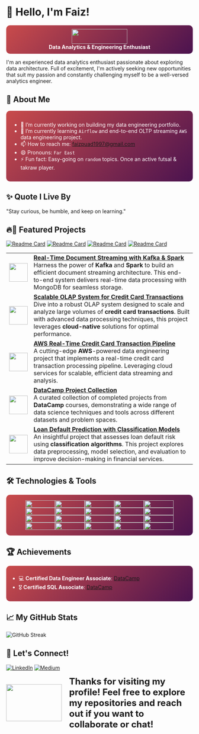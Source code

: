 # 👋 Hello, I'm Faiz!  
<div style="background: linear-gradient(135deg, #c94b4b, #4b134f); padding: 10px; border-radius: 10px; color: white; text-align: center;">
    <img src="https://media.giphy.com/media/lcs5BL0NIM4WMv61a9/giphy.gif?cid=ecf05e47hsxebw42907k4tovk19zwohvtdavq1vtgejih78m&ep=v1_gifs_search&rid=giphy.gif&ct=g" width="150" height=40>
    <br>
    <b>Data Analytics & Engineering Enthusiast</b>
</div>

I'm an experienced data analytics enthusiast passionate about exploring data architecture. Full of excitement, I'm actively seeking new opportunities that suit my passion and constantly challenging myself to be a well-versed analytics engineer.

## 🚀 About Me

<div style="background: linear-gradient(135deg, #c94b4b, #4b134f); padding: 10px; border-radius: 10px; color: white; padding: 15px;">

- 🔭 I’m currently working on building my data engineering portfolio.
- 🌱 I’m currently learning `Airflow` and end-to-end OLTP streaming `AWS` data engineering project.
- 📫 How to reach me: faizpuad1997@gmail.com
- 😄 Pronouns: `Far East`
- ⚡ Fun fact: Easy-going on `random` topics. Once an active futsal & takraw player.

</div>


## ✨ Quote I Live By
"Stay curious, be humble, and keep on learning."

## 🔥🌟 Featured Projects


[![Readme Card](https://github-readme-stats.vercel.app/api/pin/?username=faizpuad&repo=DataEngineeringProject-ScalableOlapSystemForCreditCradTransaction&theme=radical)](https://github.com/faizpuad/DataEngineeringProject-ScalableOlapSystemForCreditCradTransaction)
[![Readme Card](https://github-readme-stats.vercel.app/api/pin/?username=faizpuad&repo=DataEngineeringProject-DocumentStreamingWithData&theme=radical)](https://github.com/faizpuad/DataEngineeringProject-DocumentStreamingWithData)
[![Readme Card](https://github-readme-stats.vercel.app/api/pin/?username=faizpuad&repo=DataEngineeringProject-AWSRealtimeCreditCardTrxPipeline&theme=radical)](https://github.com/faizpuad/DataEngineeringProject-AWSRealtimeCreditCardTrxPipeline)
[![Readme Card](https://github-readme-stats.vercel.app/api/pin/?username=faizpuad&repo=DataScienceProject-LoanDefaultAssessmentUsingClassificationAlgorithm&theme=radical)](https://github.com/faizpuad/DataScienceProject-LoanDefaultAssessmentUsingClassificationAlgorithm)

<table> 
  <tr> 
    <td> 
      <img src="https://img.icons8.com/clouds/100/000000/document.png" width="50"> 
    </td> 
    <td> 
      <strong><a href="https://github.com/faizpuad/DataEngineeringProject-DocumentStreamingWithData">Real-Time Document Streaming with Kafka & Spark</a></strong><br> 
      Harness the power of <b>Kafka</b> and <b>Spark</b> to build an efficient document streaming architecture. This end-to-end system delivers real-time data processing with MongoDB for seamless storage. 
    </td> 
  </tr> 
  <tr> 
    <td> 
      <img src="https://img.icons8.com/clouds/100/000000/database.png" width="50"> 
    </td> 
    <td> 
      <strong><a href="https://github.com/faizpuad/DataEngineeringProject-ScalableOlapSystemForCreditCradTransaction">Scalable OLAP System for Credit Card Transactions</a></strong><br> 
      Dive into a robust OLAP system designed to scale and analyze large volumes of <b>credit card transactions</b>. Built with advanced data processing techniques, this project leverages <b>cloud-native</b> solutions for optimal performance. 
    </td> 
  </tr>
  <tr> 
    <td> 
      <img src="https://img.icons8.com/fluency/48/cloud.png" width="50">
    </td> 
    <td> 
      <strong><a href="https://github.com/faizpuad/DataEngineeringProject-AWSRealtimeCreditCardTrxPipeline">AWS Real-Time Credit Card Transaction Pipeline</a></strong><br> 
      A cutting-edge <b>AWS</b>-powered data engineering project that implements a real-time credit card transaction processing pipeline. Leveraging cloud services for scalable, efficient data streaming and analysis.
    </td> 
  </tr> 
  <tr> 
    <td> 
      <img src="https://img.icons8.com/clouds/100/000000/graduation-cap.png" width="50"> 
    </td> 
    <td> 
      <strong><a href="https://github.com/faizpuad/DataScienceProject-DataCampCompletedProjectCollection">DataCamp Project Collection</a></strong><br> 
      A curated collection of completed projects from <b>DataCamp</b> courses, demonstrating a wide range of data science techniques and tools across different datasets and problem spaces.
    </td> 
  </tr>
  <tr> 
    <td> 
      <img src="https://img.icons8.com/clouds/100/000000/bank.png" width="50"> 
    </td> 
    <td> 
      <strong><a href="https://github.com/faizpuad/DataScienceProject-LoanDefaultAssessmentUsingClassificationAlgorithm">Loan Default Prediction with Classification Models</a></strong><br> 
      An insightful project that assesses loan default risk using <b>classification algorithms</b>. This project explores data preprocessing, model selection, and evaluation to improve decision-making in financial services.
    </td> 
  </tr>
</table>

## 🛠️ Technologies & Tools

<div style="background: linear-gradient(135deg, #c94b4b, #4b134f); padding: 15px; border-radius: 10px; color: white; display: flex; flex-wrap: wrap; justify-content: center; align-items: center;">

  <img src="https://img.shields.io/badge/-Python-3776AB?style=flat-square&logo=python&logoColor=white" width="80" height="20"/>
  <img src="https://img.shields.io/badge/-PostgreSQL-336791?style=flat-square&logo=postgresql&logoColor=white" width="80" height="20"/>
  <img src="https://img.shields.io/badge/-MSSQL-CC2927?style=flat-square&logo=microsoft-sql-server&logoColor=white" width="80" height="20"/>
  <img src="https://img.shields.io/badge/-MongoDB-47A248?style=flat-square&logo=mongodb&logoColor=white" width="80" height="20"/>
  <img src="https://img.shields.io/badge/-AWS-232F3E?style=flat-square&logo=amazonaws&logoColor=white" width="80" height="20"/>
  <img src="https://img.shields.io/badge/-Databricks-E53935?style=flat-square&logo=databricks&logoColor=white" width="80" height="20"/>
  <img src="https://img.shields.io/badge/-Apache%20Spark-E25A1C?style=flat-square&logo=apache-spark&logoColor=white" width="80" height="20"/>
  <img src="https://img.shields.io/badge/-Delta%20Lake-0EBB7E?style=flat-square&logo=databricks&logoColor=white" width="80" height="20"/>
  <img src="https://img.shields.io/badge/-Power%20BI-F25028?style=flat-square&logo=powerbi&logoColor=white" width="80" height="20"/>
  <img src="https://img.shields.io/badge/-Streamlit-FF4B4B?style=flat-square&logo=streamlit&logoColor=white" width="80" height="20"/>
  <img src="https://img.shields.io/badge/-Postman-FF6C37?style=flat-square&logo=postman&logoColor=white" width="80" height="20"/>
  <img src="https://img.shields.io/badge/-Visual%20Studio%20Code-007ACC?style=flat-square&logo=visual-studio-code&logoColor=white" width="80" height="20"/>
  <img src="https://img.shields.io/badge/-Docker-2496ED?style=flat-square&logo=docker&logoColor=white" width="80" height="20"/>
  <img src="https://img.shields.io/badge/-FastAPI-005571?style=flat-square&logo=fastapi&logoColor=white" width="80" height="20"/>
  <img src="https://img.shields.io/badge/-Jupyter%20Notebook-F37626?style=flat-square&logo=jupyter&logoColor=white" width="80" height="20"/>
  <img src="https://img.shields.io/badge/-Scikit--learn-F7931E?style=flat-square&logo=scikit-learn&logoColor=white" width="80" height="20"/>
  <img src="https://img.shields.io/badge/-TensorFlow-FF6F20?style=flat-square&logo=tensorflow&logoColor=white" width="80" height="20"/>
  <img src="https://img.shields.io/badge/-Pandas-150458?style=flat-square&logo=pandas&logoColor=white" width="80" height="20"/>
  <img src="https://img.shields.io/badge/-NumPy-013243?style=flat-square&logo=numpy&logoColor=white" width="80" height="20"/>
  <img src="https://img.shields.io/badge/-dbt-FF8B00?style=flat-square&logo=dbt&logoColor=white" width="80" height="20"/>

</div>

## 🏆 Achievements
<div style="background: linear-gradient(135deg, #c94b4b, #4b134f); padding: 10px; border-radius: 10px; color: white;">

- 💻 **Certified Data Engineer Associate**: [DataCamp](https://www.datacamp.com/certificate/DEA0016557134188)
- 🎖️ **Certified SQL Associate**: [DataCamp](https://www.datacamp.com/certificate/SQA0011266950160)

</div>

## 📈 My GitHub Stats
![GitHub Streak](https://github-readme-streak-stats.herokuapp.com/?user=faizpuad&theme=radical)

## 🤝 Let's Connect!

[![LinkedIn](https://img.shields.io/badge/LinkedIn-blue?style=flat-square&logo=linkedin)](https://linkedin.com/in/faizpuad)
[![Medium](https://img.shields.io/badge/Medium-black?style=flat-square&logo=medium)](https://medium.com/@faizpuad1997)

<div style="display: flex; align-items: center; justify-content: space-between; margin-bottom: 20px;">
    <div style="margin-right: 20px;">
        <img src="https://media.giphy.com/media/mP8GermRyOFWV8PQeq/giphy.gif?cid=ecf05e47uh37r2kd1amryvnryjuca13ujjcvx4o1a8tt8xgh&ep=v1_gifs_search&rid=giphy.gif&ct=g" width="150" height="100">
    </div>
    <div style="font-size: 24px; font-weight: bold; flex-grow: 1;">
        Thanks for visiting my profile! Feel free to explore my repositories and reach out if you want to collaborate or chat!
    </div>
</div>
